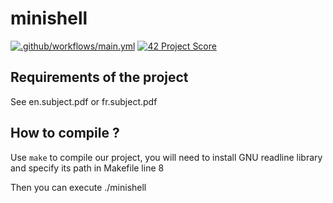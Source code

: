 # minishell
[![.github/workflows/main.yml](https://github.com/Guillaume1868/minishell/actions/workflows/main.yml/badge.svg)](https://github.com/Guillaume1868/minishell/actions/workflows/main.yml)
[![42 Project Score](https://42-project-badge.glitch.me/users/gaubert/project/minishell)](https://github.com/ricardoreves/42-project-badge)
## Requirements of the project
See en.subject.pdf or fr.subject.pdf

## How to compile ?
Use `make` to compile our project, you will need to install GNU readline library and specify its path in Makefile line 8

Then you can execute ./minishell
